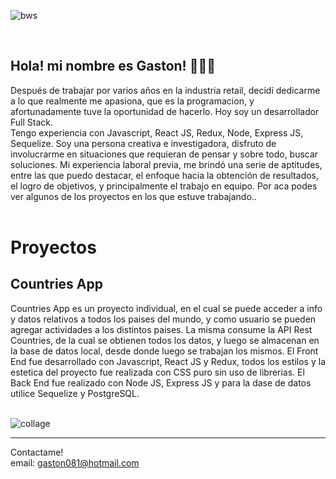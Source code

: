 ![bws](https://user-images.githubusercontent.com/81445960/142713846-ccce7a77-74a9-4056-baa8-94a44ac8ac30.png)

  
<br/>

## Hola! mi nombre es Gaston! 👋👋👋

Después de trabajar por varios años en la industria retail, decidí dedicarme a lo que realmente me apasiona, que es la programacion, y afortunadamente tuve la oportunidad de hacerlo. Hoy soy un desarrollador Full Stack.  
Tengo experiencia con Javascript, React JS, Redux, Node, Express JS, Sequelize.
Soy una persona creativa e investigadora, disfruto de involucrarme en situaciones que requieran de pensar y sobre todo, buscar soluciones.
Mi experiencia laboral previa, me brindó una serie de aptitudes, entre las que puedo destacar, el enfoque hacia la obtención de resultados, el logro de objetivos, y principalmente el trabajo en equipo.
Por aca podes ver algunos de los proyectos en los que estuve trabajando..
<br/>
<br/>

# Proyectos

## Countries App

Countries App es un proyecto individual, en el cual se puede acceder a info y datos relativos a todos los paises del mundo, y como usuario se pueden agregar actividades a los distintos paises. La misma consume la API Rest Countries, de la cual se obtienen todos los datos, y luego se almacenan en la base de datos local, desde donde luego se trabajan los mismos. 
El Front End fue desarrollado con Javascript, React JS y Redux, todos los estilos y la estetica del proyecto fue realizada con CSS puro sin uso de librerias.
El Back End fue realizado con Node JS, Express JS y para la dase de datos utilice Sequelize y PostgreSQL. 
<br/>
<br/>


![collage](https://user-images.githubusercontent.com/81445960/142713856-53eb43dd-ba46-4483-9ed7-5dad1bb851b8.jpg)


__________________________________________________________________________________________________________________________

Contactame!  
email: gaston081@hotmail.com



